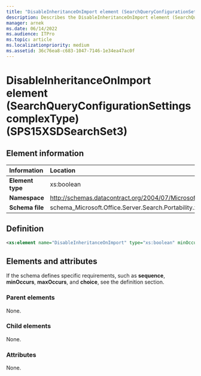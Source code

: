 ```yaml
---
title: "DisableInheritanceOnImport element (SearchQueryConfigurationSettings complexType) (SPS15XSDSearchSet3)"
description: Describes the DisableInheritanceOnImport element (SearchQueryConfigurationSettings complexType) (SPS15XSDSearchSet3) and provides the element information, a definition, and the elements and attributes.
manager: arnek
ms.date: 06/14/2022
ms.audience: ITPro
ms.topic: article
ms.localizationpriority: medium
ms.assetid: 36c76ea8-c683-1047-7146-1e34ea47ac0f
---
```


# DisableInheritanceOnImport element (SearchQueryConfigurationSettings complexType) (SPS15XSDSearchSet3)



## Element information

|Information|Location|
|:-----|:-----|
|**Element type** |xs:boolean |
|**Namespace** |http://schemas.datacontract.org/2004/07/Microsoft.Office.Server.Search.Portability |
|**Schema file** |schema_Microsoft.Office.Server.Search.Portability.xsd |

## Definition

```XML
<xs:element name="DisableInheritanceOnImport" type="xs:boolean" minOccurs="0"></xs:element>

```

## Elements and attributes

If the schema defines specific requirements, such as **sequence**, **minOccurs**, **maxOccurs**, and **choice**, see the definition section.

### Parent elements

None.

### Child elements

None.

### Attributes

None.
